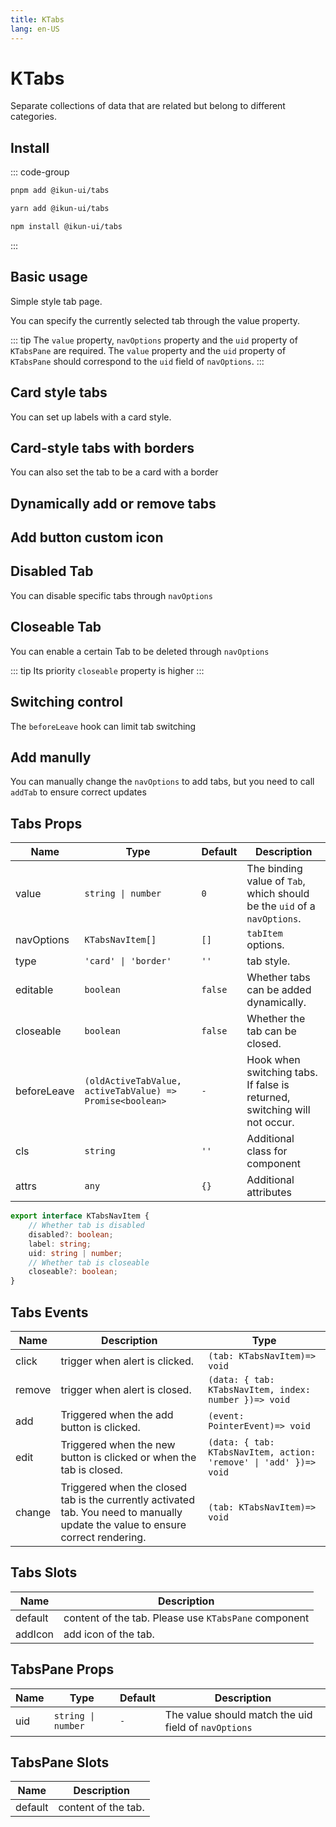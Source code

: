 ```yaml
---
title: KTabs
lang: en-US
---
```


# KTabs

Separate collections of data that are related but belong to different categories.

## Install

::: code-group

```bash [pnpm]
pnpm add @ikun-ui/tabs
```

```bash [yarn]
yarn add @ikun-ui/tabs
```

```bash [npm]
npm install @ikun-ui/tabs
```

:::

## Basic usage

Simple style tab page.

You can specify the currently selected tab through the value property.

::: tip
The `value` property, `navOptions` property and the `uid` property of `KTabsPane` are required.
The `value` property and the `uid` property of `KTabsPane` should correspond to the `uid` field of `navOptions`.
:::

<demo src="tabs/basic.svelte"  github='Tabs'></demo>

## Card style tabs

You can set up labels with a card style.

<demo src="tabs/card.svelte" github='Tabs'></demo>

## Card-style tabs with borders

You can also set the tab to be a card with a border

<demo src="tabs/border.svelte" github='Tabs'></demo>

## Dynamically add or remove tabs

<demo src="tabs/dynamic.svelte" github='Tabs'></demo>

## Add button custom icon

<demo src="tabs/add.svelte" github='Tabs'></demo>

## Disabled Tab

You can disable specific tabs through `navOptions`

<demo src="tabs/disabled.svelte" github='Tabs'></demo>

## Closeable Tab

You can enable a certain Tab to be deleted through `navOptions`

::: tip
Its priority `closeable` property is higher
:::

## Switching control

The `beforeLeave` hook can limit tab switching

<demo src="tabs/before.svelte" github='Tabs'></demo>

## Add manully

You can manually change the `navOptions` to add tabs,
but you need to call `addTab` to ensure correct updates

<demo src="tabs/add-tab.svelte" github='Tabs'></demo>

## Tabs Props

| Name        | Type                                                      | Default | Description                                                               |
| ----------- | --------------------------------------------------------- | ------- | ------------------------------------------------------------------------- |
| value       | `string \| number`                                        | `0`     | The binding value of `Tab`, which should be the `uid` of a `navOptions`.  |
| navOptions  | `KTabsNavItem[]`                                          | `[]`    | `tabItem` options.                                                        |
| type        | `'card' \| 'border'`                                      | `''`    | tab style.                                                                |
| editable    | `boolean`                                                 | `false` | Whether tabs can be added dynamically.                                    |
| closeable   | `boolean`                                                 | `false` | Whether the tab can be closed.                                            |
| beforeLeave | `(oldActiveTabValue, activeTabValue) => Promise<boolean>` | `-`     | Hook when switching tabs. If false is returned, switching will not occur. |
| cls         | `string`                                                  | `''`    | Additional class for component                                            |
| attrs       | `any`                                                     | `{}`    | Additional attributes                                                     |

```typescript
export interface KTabsNavItem {
	// Whether tab is disabled
	disabled?: boolean;
	label: string;
	uid: string | number;
	// Whether tab is closeable
	closeable?: boolean;
}
```

## Tabs Events

| Name   | Description                                                                                                                      | Type                                                              |
| ------ | -------------------------------------------------------------------------------------------------------------------------------- | ----------------------------------------------------------------- |
| click  | trigger when alert is clicked.                                                                                                   | `(tab: KTabsNavItem)=> void`                                      |
| remove | trigger when alert is closed.                                                                                                    | `(data: { tab: KTabsNavItem, index: number })=> void`             |
| add    | Triggered when the add button is clicked.                                                                                        | `(event: PointerEvent)=> void`                                    |
| edit   | Triggered when the new button is clicked or when the tab is closed.                                                              | `(data: { tab: KTabsNavItem, action: 'remove' \| 'add' })=> void` |
| change | Triggered when the closed tab is the currently activated tab. You need to manually update the value to ensure correct rendering. | `(tab: KTabsNavItem)=> void`                                      |

## Tabs Slots

| Name    | Description                                          |
| ------- | ---------------------------------------------------- |
| default | content of the tab. Please use `KTabsPane` component |
| addIcon | add icon of the tab.                                 |

## TabsPane Props

| Name | Type               | Default | Description                                          |
| ---- | ------------------ | ------- | ---------------------------------------------------- |
| uid  | `string \| number` | `-`     | The value should match the uid field of `navOptions` |

## TabsPane Slots

| Name    | Description         |
| ------- | ------------------- |
| default | content of the tab. |
